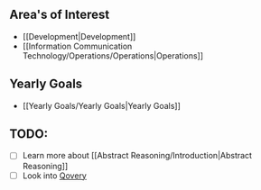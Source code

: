 
## Area's of Interest

- [[Development|Development]]
- [[Information Communication Technology/Operations/Operations|Operations]]

## Yearly Goals

- [[Yearly Goals/Yearly Goals|Yearly Goals]]

## TODO:

- [ ] Learn more about [[Abstract Reasoning/Introduction|Abstract Reasoning]]
- [ ] Look into [Qovery](https://www.qovery.com/)
